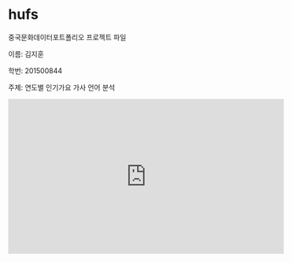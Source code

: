 # hufs
중국문화데이터포트폴리오 프로젝트 파일

이름: 김지훈

학번: 201500844

주제: 연도별 인기가요 가사 언어 분석

<iframe width="560" height="315" src="https://www.youtube.com/embed/OZG01B-51M4" frameborder="0" allow="accelerometer; autoplay=0; clipboard-write; encrypted-media; gyroscope; picture-in-picture" allowfullscreen></iframe>
